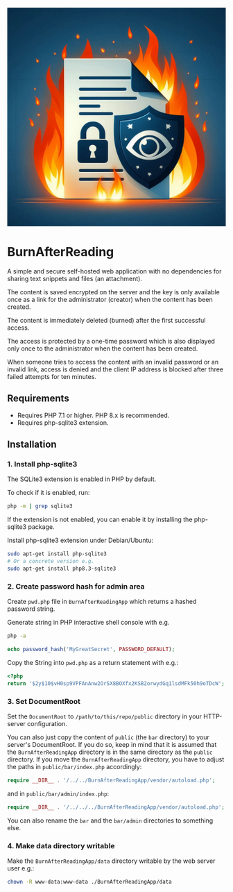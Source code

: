 ![logo BurnAfterReading](docs/img/logo-bar.jpg)

# BurnAfterReading

A simple and secure self-hosted web application with no dependencies for sharing text snippets and files (an attachment). 

The content is saved encrypted on the server and the key is only available once as a link for the administrator (creator) when the content has been created. 

The content is immediately deleted (burned) after the first successful access. 

The access is protected by a one-time password which is also displayed only once to the administrator when the content has been created.

When someone tries to access the content with an invalid password or an invalid link, access is denied and the client IP address is blocked after three failed attempts for ten minutes.

## Requirements

- Requires PHP 7.1 or higher. PHP 8.x is recommended.
- Requires php-sqlite3 extension.

## Installation

### 1. Install php-sqlite3

The SQLite3 extension is enabled in PHP by default.

To check if it is enabled, run:

```bash
php -m | grep sqlite3
```
If the extension is not enabled, you can enable it by installing the php-sqlite3 package.

Install php-sqlite3 extension under Debian/Ubuntu:

```bash
sudo apt-get install php-sqlite3
# Or a concrete version e.g.
sudo apt-get install php8.3-sqlite3
```

### 2. Create password hash for admin area

Create ```pwd.php``` file in ```BurnAfterReadingApp``` which returns a hashed password string.

Generate string in PHP interactive shell console with e.g.

```bash
php -a
```

```php
echo password_hash('MyGreatSecret', PASSWORD_DEFAULT);
```

Copy the String into ```pwd.php``` as a return statement with e.g.:

```php
<?php
return '$2y$10$vH0sp9VPFAnAnw2OrSX8BOXfx2KSB2orwydGq1lsdMFk50h9oTDcW';
```

### 3. Set DocumentRoot

Set the `DocumentRoot` to ```/path/to/this/repo/public``` directory in your HTTP-server configuration.

You can also just copy the content of ```public``` (the ```bar``` directory) to your server's DocumentRoot.
If you do so, keep in mind that it is assumed that the ```BurnAfterReadingApp``` directory is in the same directory as the ```public``` directory.
If you move the ```BurnAfterReadingApp``` directory, you have to adjust the paths in ```public/bar/index.php``` accordingly:

```php
require __DIR__ . '/../../BurnAfterReadingApp/vendor/autoload.php';
```

and in ```public/bar/admin/index.php```:

```php
require __DIR__ . '/../../../BurnAfterReadingApp/vendor/autoload.php';
```

You can also rename the ```bar``` and the ```bar/admin``` directories to something else.

### 4. Make data directory writable

Make the ```BurnAfterReadingApp/data``` directory writable by the web server user e.g.:

```bash
chown -R www-data:www-data ./BurnAfterReadingApp/data
```